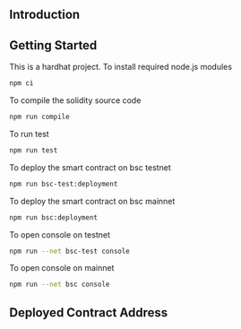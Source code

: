 ## Introduction

## Getting Started

This is a hardhat project. To install required node.js modules

```bash
npm ci
```

To compile the solidity source code

```bash
npm run compile
```

To run test

```bash
npm run test
```

To deploy the smart contract on bsc testnet

```bash
npm run bsc-test:deployment
```


To deploy the smart contract on bsc mainnet
```bash
npm run bsc:deployment
```

To open console on testnet

```bash
npm run --net bsc-test console
```

To open console on mainnet
```bash
npm run --net bsc console
```

## Deployed Contract Address